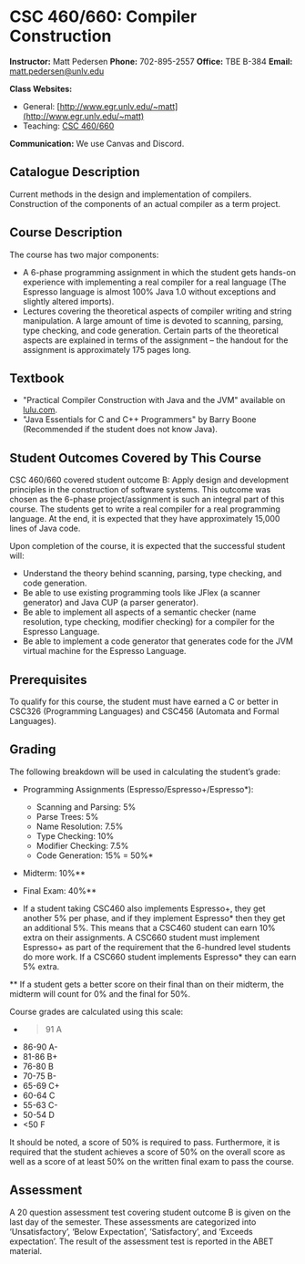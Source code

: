 # CSC 460/660: Compiler Construction

**Instructor:** Matt Pedersen
**Phone:** 702-895-2557
**Office:** TBE B-384
**Email:** <matt.pedersen@unlv.edu>

**Class Websites:**

- General: [http://www.egr.unlv.edu/~matt](http://www.egr.unlv.edu/~matt)
- Teaching: [CSC 460/660](http://www.egr.unlv.edu/~matt)

**Communication:** We use Canvas and Discord.

## Catalogue Description

Current methods in the design and implementation of compilers. Construction of the components of an actual compiler as a term project.

## Course Description

The course has two major components:

- A 6-phase programming assignment in which the student gets hands-on experience with implementing a real compiler for a real language (The Espresso language is almost 100% Java 1.0 without exceptions and slightly altered imports).
- Lectures covering the theoretical aspects of compiler writing and string manipulation. A large amount of time is devoted to scanning, parsing, type checking, and code generation. Certain parts of the theoretical aspects are explained in terms of the assignment – the handout for the assignment is approximately 175 pages long.

## Textbook

- "Practical Compiler Construction with Java and the JVM" available on [lulu.com](https://www.lulu.com/).
- "Java Essentials for C and C++ Programmers" by Barry Boone (Recommended if the student does not know Java).

## Student Outcomes Covered by This Course

CSC 460/660 covered student outcome B: Apply design and development principles in the construction of software systems. This outcome was chosen as the 6-phase project/assignment is such an integral part of this course. The students get to write a real compiler for a real programming language. At the end, it is expected that they have approximately 15,000 lines of Java code.

Upon completion of the course, it is expected that the successful student will:

- Understand the theory behind scanning, parsing, type checking, and code generation.
- Be able to use existing programming tools like JFlex (a scanner generator) and Java CUP (a parser generator).
- Be able to implement all aspects of a semantic checker (name resolution, type checking, modifier checking) for a compiler for the Espresso Language.
- Be able to implement a code generator that generates code for the JVM virtual machine for the Espresso Language.

## Prerequisites

To qualify for this course, the student must have earned a C or better in CSC326 (Programming Languages) and CSC456 (Automata and Formal Languages).

## Grading

The following breakdown will be used in calculating the student’s grade:

- Programming Assignments (Espresso/Espresso+/Espresso*):
  - Scanning and Parsing: 5%
  - Parse Trees: 5%
  - Name Resolution: 7.5%
  - Type Checking: 10%
  - Modifier Checking: 7.5%
  - Code Generation: 15% = 50%*
- Midterm: 10%**
- Final Exam: 40%**

- If a student taking CSC460 also implements Espresso+, they get another 5% per phase, and if they implement Espresso\* then they get an additional 5%. This means that a CSC460 student can earn 10% extra on their assignments. A CSC660 student must implement Espresso+ as part of the requirement that the 6-hundred level students do more work. If a CSC660 student implements Espresso* they can earn 5% extra.

** If a student gets a better score on their final than on their midterm, the midterm will count for 0% and the final for 50%.

Course grades are calculated using this scale:

- >91 A
- 86-90 A-
- 81-86 B+
- 76-80 B
- 70-75 B-
- 65-69 C+
- 60-64 C
- 55-63 C-
- 50-54 D
- <50 F

It should be noted, a score of 50% is required to pass. Furthermore, it is required that the student achieves a score of 50% on the overall score as well as a score of at least 50% on the written final exam to pass the course.

## Assessment

A 20 question assessment test covering student outcome B is given on the last day of the semester. These assessments are categorized into ‘Unsatisfactory’, ‘Below Expectation’, ‘Satisfactory’, and ‘Exceeds expectation’. The result of the assessment test is reported in the ABET material.

